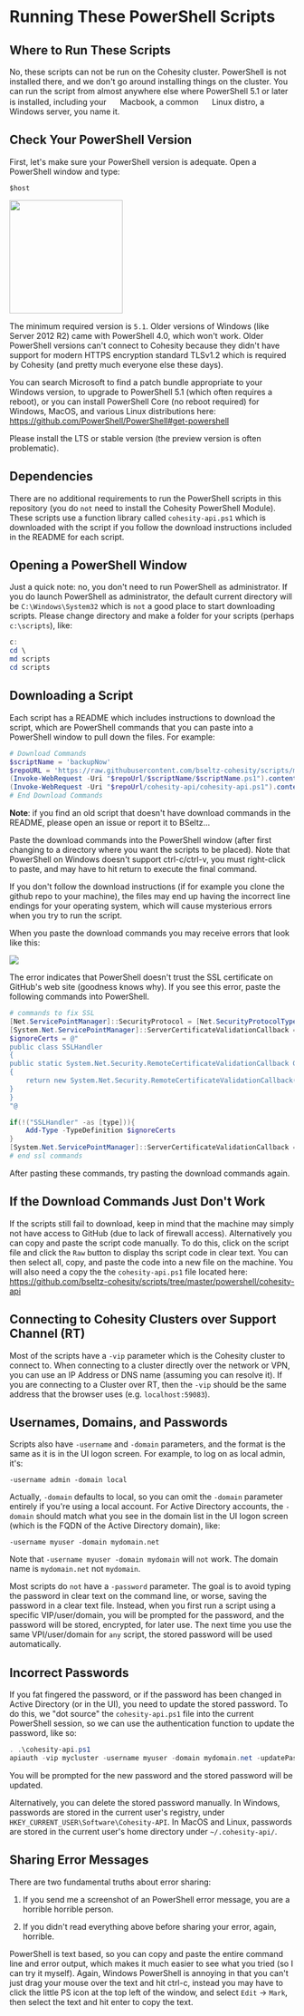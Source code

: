 # Running These PowerShell Scripts

## Where to Run These Scripts

No, these scripts can not be run on the Cohesity cluster. PowerShell is not installed there, and we don't go around installing things on the cluster. You can run the script from almost anywhere else where PowerShell 5.1 or later is installed, including your <img src="../images/apple-1-logo-png-transparent.png" height="16"/> Macbook, a common <img src="../images/linux_PNG1.png" height="16"/> Linux distro, a <img src="../images/Windows_logo.png" height="13"/> Windows server, you name it.

## Check Your PowerShell Version

First, let's make sure your PowerShell version is adequate. Open a PowerShell window and type:

`$host`

<img src="../images/powershellVersion.png" height="200"/>

The minimum required version is `5.1`. Older versions of Windows (like Server 2012 R2) came with PowerShell 4.0, which won't work. Older PowerShell versions can't connect to Cohesity because they didn't have support for modern HTTPS encryption standard TLSv1.2 which is required by Cohesity (and pretty much everyone else these days).

You can search Microsoft to find a patch bundle appropriate to your Windows version, to upgrade to PowerShell 5.1 (which often requires a reboot), or you can install PowerShell Core (no reboot required) for Windows, MacOS, and various Linux distributions here: <https://github.com/PowerShell/PowerShell#get-powershell>

Please install the LTS or stable version (the preview version is often problematic).

## Dependencies

There are no additional requirements to run the PowerShell scripts in this repository (you do `not` need to install the Cohesity PowerShell Module). These scripts use a function library called `cohesity-api.ps1` which is downloaded with the script if you follow the download instructions included in the README for each script.

## Opening a PowerShell Window

Just a quick note: no, you don't need to run PowerShell as administrator. If you do launch PowerShell as administrator, the default current directory will be `C:\Windows\System32` which is `not` a good place to start downloading scripts. Please change directory and make a folder for your scripts (perhaps `c:\scripts`), like:

```powershell
c:
cd \
md scripts
cd scripts
```

## Downloading a Script

Each script has a README which includes instructions to download the script, which are PowerShell commands that you can paste into a PowerShell window to pull down the files. For example:

```powershell
# Download Commands
$scriptName = 'backupNow'
$repoURL = 'https://raw.githubusercontent.com/bseltz-cohesity/scripts/master/powershell'
(Invoke-WebRequest -Uri "$repoUrl/$scriptName/$scriptName.ps1").content | Out-File "$scriptName.ps1"; (Get-Content "$scriptName.ps1") | Set-Content "$scriptName.ps1"
(Invoke-WebRequest -Uri "$repoUrl/cohesity-api/cohesity-api.ps1").content | Out-File cohesity-api.ps1; (Get-Content cohesity-api.ps1) | Set-Content cohesity-api.ps1
# End Download Commands
```

**Note**: if you find an old script that doesn't have download commands in the README, please open an issue or report it to BSeltz...

Paste the download commands into the PowerShell window (after first changing to a directory where you want the scripts to be placed). Note that PowerShell on Windows doesn't support ctrl-c/ctrl-v, you must right-click to paste, and may have to hit return to execute the final command.

If you don't follow the download instructions (if for example you clone the github repo to your machine), the files may end up having the incorrect line endings for your operating system, which will cause mysterious errors when you try to run the script.

When you paste the download commands you may receive errors that look like this:

<img src="../images/sslError.png"/>

The error indicates that PowerShell doesn't trust the SSL certificate on GitHub's web site (goodness knows why). If you see this error, paste the following commands into PowerShell.

```powershell
# commands to fix SSL
[Net.ServicePointManager]::SecurityProtocol = [Net.SecurityProtocolType]::Tls12
[System.Net.ServicePointManager]::ServerCertificateValidationCallback = { return $true }
$ignoreCerts = @"
public class SSLHandler
{
public static System.Net.Security.RemoteCertificateValidationCallback GetSSLHandler()
{
    return new System.Net.Security.RemoteCertificateValidationCallback((sender, certificate, chain, policyErrors) => { return true; });
}
}
"@

if(!("SSLHandler" -as [type])){
    Add-Type -TypeDefinition $ignoreCerts
}
[System.Net.ServicePointManager]::ServerCertificateValidationCallback = [SSLHandler]::GetSSLHandler()
# end ssl commands
```

After pasting these commands, try pasting the download commands again.

## If the Download Commands Just Don't Work

If the scripts still fail to download, keep in mind that the machine may simply not have access to GitHub (due to lack of firewall access). Alternatively you can copy and paste the script code manually. To do this, click on the script file and click the `Raw` button to display ths script code in clear text. You can then select all, copy, and paste the code into a new file on the machine. You will also need a copy the the `cohesity-api.ps1` file located here: <https://github.com/bseltz-cohesity/scripts/tree/master/powershell/cohesity-api>

## Connecting to Cohesity Clusters over Support Channel (RT)

Most of the scripts have a `-vip` parameter which is the Cohesity cluster to connect to. When connecting to a cluster directly over the network or VPN, you can use an IP Address or DNS name (assuming you can resolve it). If you are connecting to a Cluster over RT, then the `-vip` should be the same address that the browser uses (e.g. `localhost:59083`).

## Usernames, Domains, and Passwords

Scripts also have `-username` and `-domain` parameters, and the format is the same as it is in the UI logon screen. For example, to log on as local admin, it's:

`-username admin -domain local`

Actually, `-domain` defaults to local, so you can omit the `-domain` parameter entirely if you're using a local account. For Active Directory accounts, the `-domain` should match what you see in the domain list in the UI logon screen (which is the FQDN of the Active Directory domain), like:

`-username myuser -domain mydomain.net`

Note that `-username myuser -domain mydomain` will `not` work. The domain name is `mydomain.net` not `mydomain`.

Most scripts do `not` have a `-password` parameter. The goal is to avoid typing the password in clear text on the command line, or worse, saving the password in a clear text file. Instead, when you first run a script using a specific VIP/user/domain, you will be prompted for the password, and the password will be stored, encrypted, for later use. The next time you use the same VPI/user/domain for `any` script, the stored password will be used automatically.

## Incorrect Passwords

If you fat fingered the password, or if the password has been changed in Active Directory (or in the UI), you need to update the stored password. To do this, we "dot source" the `cohesity-api.ps1` file into the current PowerShell session, so we can use the authentication function to update the password, like so:

```powershell
. .\cohesity-api.ps1
apiauth -vip mycluster -username myuser -domain mydomain.net -updatePassword
```

You will be prompted for the new password and the stored password will be updated.

Alternatively, you can delete the stored password manually. In Windows, passwords are stored in the current user's registry, under `HKEY_CURRENT_USER\Software\Cohesity-API`. In MacOS and Linux, passwords are stored in the current user's home directory under `~/.cohesity-api/`.

## Sharing Error Messages

There are two fundamental truths about error sharing:

1) If you send me a screenshot of an PowerShell error message, you are a horrible horrible person.

2) If you didn't read everything above before sharing your error, again, horrible.

PowerShell is text based, so you can copy and paste the entire command line and error output, which makes it much easier to see what you tried (so I can try it myself). Again, Windows PowerShell is annoying in that you can't just drag your mouse over the text and hit ctrl-c, instead you may have to click the little PS icon at the top left of the window, and select `Edit` -> `Mark`, then select the text and hit enter to copy the text.
